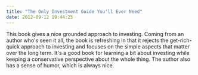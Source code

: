 ```yaml
---
title: "The Only Investment Guide You'll Ever Need"
date: 2012-09-12 19:44:25
---
```


This book gives a nice grounded approach to investing. Coming from an author who's seen it all, the book is refreshing in that it rejects the get-rich-quick approach to investing and focuses on the simple aspects that matter over the long term. It's a good book for learning a bit about investing while keeping a conservative perspective about the whole thing. The author also has a sense of humor, which is always nice.
